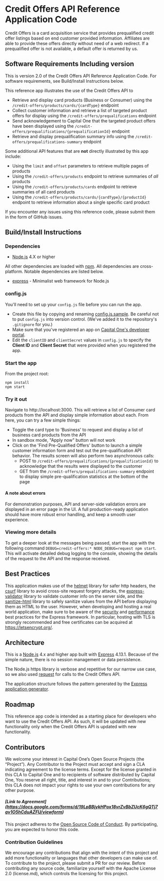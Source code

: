 # Credit Offers API Reference Application Code

Credit Offers is a card acquisition service that provides prequalified credit offer listings based on end customer provided information. Affiliates are able to provide these offers directly without need of a web redirect.  If a prequalified offer is not available, a default offer is returned by us.

## Software Requirements Including version
This is version 2.0 of the Credit Offers API Reference Application Code. For software requirements, see Build/Install Instructions below.

This reference app illustrates the use of the Credit Offers API to

* Retrieve and display card products (Business or Consumer) using the `/credit-offers/products/cards/{cardType}` endpoint
* Collect customer information and retrieve a list of targeted product offers for display using the `/credit-offers/prequalifications` endpoint
* Send acknowledgement to Capital One that the targeted product offers have been displayed using the `/credit-offers/prequalifications/{prequalificationId}` endpoint
* Retrieve and display prequalification summary info using the `/credit-offers/prequalifications-summary` endpoint

Some additional API features that are **not** directly illustrated by this app include:

* Using the `limit` and `offset` parameters to retrieve multiple pages of products
* Using the `/credit-offers/products` endpoint to retrieve summaries of *all* products
* Using the `/credit-offers/products/cards` endpoint to retrieve summaries of all card products
* Using the `/credit-offers/products/cards/{cardType}/{productId}` endpoint to retrieve information about a single specific card product

If you encounter any issues using this reference code, please submit them in the form of GitHub issues.

## Build/Install Instructions
### Dependencies
* [Node.js](https://nodejs.org) 4.X or higher

All other dependencies are loaded with [npm](https://www.npmjs.com/). All dependencies are cross-platform. Notable dependencies are listed below.
* [express](http://expressjs.com/) - Minimalist web framework for Node.js

### config.js
You'll need to set up your `config.js` file before you can run the app.

* Create this file by copying and renaming [config.js.sample](https://github.com/capitalone/CreditOffers-API-reference-app/blob/master/config.js.sample). Be careful not to put `config.js` into version control. (We've added it to the repository's `.gitignore` for you.)
* Make sure that you've registered an app on [Capital One's developer portal](https://developer.capitalone.com/).
* Edit the `clientID` and `clientSecret` values in `config.js` to specify the **Client ID** and **Client Secret** that were provided when you registered the app.

### Start the app
From the project root:

`npm install`  
`npm start`

### Try it out

Navigate to http://localhost:3000.  This will retrieve a list of Consumer card products from the API and display simple information about each.  From here, you can try a few simple things:

  * Toggle the card type to 'Business' to request and display a list of business card products from the API
  * In sandbox mode, "Apply now" button will not work
  * Click on the 'Find Pre-Qualified Offers' button to launch a simple customer information form and test out the pre-qualification API behavior.  The results screen will also perform two asynchronous calls:
    * POST to `/credit-offers/prequalifications/{prequalificationId}` to acknowledge that the results were displayed to the customer
    * GET from the `/credit-offers/prequalifications-summary` endpoint to display simple pre-qualification statistics at the bottom of the page

#### A note about errors

For demonstration purposes, API and server-side validation errors are displayed in an error page in the UI.  A full production-ready application should have more robust error handling, and keep a smooth user experience.

### Viewing more details

To get a deeper look at the messages being passed, start the app with the following command `DEBUG=credit-offers:* NODE_DEBUG=request npm start`.  This will activate detailed debug logging to the console, showing the details of the request to the API and the response received.

## Best Practices
This application makes use of the [helmet](https://www.npmjs.com/package/helmet) library for safer http headers, the [csurf](https://www.npmjs.com/package/csurf) library to avoid cross-site request forgery attacks, the [express-validator](https://www.npmjs.com/package/express-validator) library to validate customer info on the server side, and the [sanitize-html](https://www.npmjs.com/package/sanitize-html) library to safely sanitize values from the API before displaying them as HTML to the user. However, when developing and hosting a real world application, make sure to be aware of the [security](http://expressjs.com/en/advanced/best-practice-security.html) and [performance](http://expressjs.com/en/advanced/best-practice-performance.html) best practices for the Express framework. In particular, hosting with TLS is strongly recommended and free certificates can be acquired at https://letsencrypt.org/.

## Architecture
This is a [Node.js](https://nodejs.org) 4.x and higher app built with [Express](http://expressjs.com/) 4.13.1.  Because of the simple nature, there is no session management or data persistence.

The Node.js https library is verbose and repetitive for our narrow use case, so we also used [request](https://github.com/request/request) for calls to the Credit Offers API.

The application structure follows the pattern generated by the [Express application generator](http://expressjs.com/en/starter/generator.html).

## Roadmap
This reference app code is intended as a starting place for developers who want to use the Credit Offers API. As such, it will be updated with new functionality only when the Credit Offers API is updated with new functionality.

## Contributors
We welcome your interest in Capital One’s Open Source Projects (the “Project”). Any Contributor to the Project must accept and sign a CLA indicating agreement to the license terms. Except for the license granted in this CLA to Capital One and to recipients of software distributed by Capital One, You reserve all right, title, and interest in and to your Contributions; this CLA does not impact your rights to use your own contributions for any other purpose.

##### [Link to Agreement] (https://docs.google.com/forms/d/19LpBBjykHPox18vrZvBbZUcK6gQTj7qv1O5hCduAZFU/viewform)

This project adheres to the [Open Source Code of Conduct][code-of-conduct]. By participating, you are expected to honor this code.

[code-of-conduct]: http://www.capitalone.io/codeofconduct/

### Contribution Guidelines
We encourage any contributions that align with the intent of this project and add more functionality or languages that other developers can make use of. To contribute to the project, please submit a PR for our review. Before contributing any source code, familiarize yourself with the Apache License 2.0 (license.md), which controls the licensing for this project.
